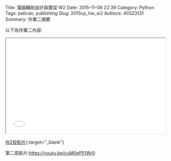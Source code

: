 Title: 電腦輔助設計與實習  W2
Date: 2015-11-06 22:39
Category: Python
Tags: pelican, publishing
Slug: 2015cp_hw_w2
Authors: 40323131
Summary: 作業二摘要

以下為作業二內容:

<iframe src="40323131_cp_w2_p.html" width="500" height="300"></iframe>

[W2投影片](40323131_cp_w2_p.html){:target="_blank"}

第二周影片:https://youtu.be/cuM0eP51Wr0
